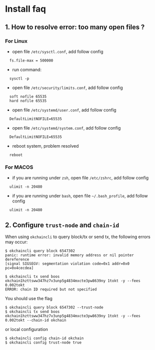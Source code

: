 # Install faq
## 1. How to resolve error: too many open files ?
### For Linux
* open file `/etc/sysctl.conf`, add follow config
```shell script
  fs.file-max = 500000
```
* run command: 
```shell script
  sysctl -p
```
* open file `/etc/security/limits.conf`, add follow config
```shell script
  soft nofile 65535
  hard nofile 65535
```
* open file `/etc/systemd/user.conf`, add follow config
```shell script
  DefaultLimitNOFILE=65535
```
* open file `/etc/systemd/system.conf`, add follow config
```shell script
  DefaultLimitNOFILE=65535
```
* reboot system, problem resolved
```shell script
  reboot
```
### For MACOS
* if you are running under `zsh`, open file `/etc/zshrc`, add follow config
```shell script
  ulimit -n 20480
```

* if you are running under `bash`, open file `~/.bash_profile`, add follow config
```shell script
  ulimit -n 20480
```

## 2. Configure `trust-node` and `chain-id`
When using `okchaincli` to query block/tx or send tx, the following errors may occur:
```shell script
$ okchaincli query block 6547302
panic: runtime error: invalid memory address or nil pointer dereference
[signal SIGSEGV: segmentation violation code=0x1 addr=0x0 pc=0x4cecdea]
```

```shell script
$ okchaincli tx send boos okchain1hzttsww347hz7v3unp5g4834mxcte3pw8639ny 1tokt -y --fees 0.002tokt
ERROR: chain ID required but not specified
```
You should use the flag
```shell script
$ okchaincli query block 6547302 --trust-node
$ okchaincli tx send boos okchain1hzttsww347hz7v3unp5g4834mxcte3pw8639ny 1tokt -y --fees 0.002tokt --chain-id okchain
```
or local configuration
```shell script
$ okchaincli config chain-id okchain
$ okchaincli config trust-node true
```
